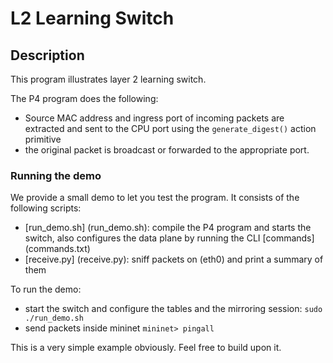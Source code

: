 # L2 Learning Switch

## Description

This program illustrates layer 2 learning switch.

The P4 program does the following:
- Source MAC address and ingress port of incoming packets are extracted and sent 
  to the CPU port using the `generate_digest()` action primitive
- the original packet is broadcast or forwarded to the appropriate port.

### Running the demo

We provide a small demo to let you test the program. It consists of the
following scripts:
- [run_demo.sh] (run_demo.sh): compile the P4 program and starts the switch,
  also configures the data plane by running the CLI [commands] (commands.txt)
- [receive.py] (receive.py): sniff packets on (eth0) and print a summary
  of them

To run the demo:
- start the switch and configure the tables and the mirroring session: `sudo
  ./run_demo.sh`
- send packets inside mininet `mininet> pingall`

This is a very simple example obviously. Feel free to build upon it.
